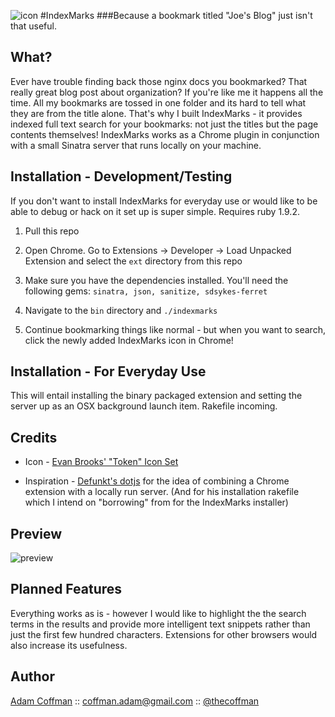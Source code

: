 ![icon](https://github.com/thecoffman/indexmarks/raw/master/ext/icon.png)
#IndexMarks
###Because a bookmark titled "Joe's Blog" just isn't that useful.

What?
---------------

Ever have trouble finding back those nginx docs you bookmarked? That really great blog post about organization? If you're like me it happens all the time. All my bookmarks are tossed in one folder and its hard to tell what they are from the title alone. That's why I built IndexMarks - it provides indexed full text search for your bookmarks: not just the titles but the page contents themselves! IndexMarks works as a Chrome plugin in conjunction with a small Sinatra server that runs locally on your machine.


Installation - Development/Testing
-----

If you don't want to install IndexMarks for everyday use or would like to be able to debug or hack on it set up is super simple. Requires ruby 1.9.2.

1. Pull this repo

2. Open Chrome. Go to Extensions -> Developer -> Load Unpacked Extension and select the `ext` directory from this repo

3. Make sure you have the dependencies installed. You'll need the following gems: `sinatra, json, sanitize, sdsykes-ferret`

4. Navigate to the `bin` directory and `./indexmarks`

5. Continue bookmarking things like normal - but when you want to search, click the newly added IndexMarks icon in Chrome!


Installation - For Everyday Use
-----
This will entail installing the binary packaged extension and setting the server up as an OSX background launch item. Rakefile incoming.

Credits
--------

- Icon - [Evan Brooks' "Token" Icon Set](http://brsev.com)

- Inspiration - [Defunkt's dotjs](http://defunkt.io/dotjs/) for the idea of combining a Chrome extension with a locally run server. (And for his installation rakefile which I intend on "borrowing" from for the IndexMarks installer)


Preview
------------
![preview](http://f.cl.ly/items/1f2E3T3A2x0R1V2D083Y/Screen%20shot%202011-07-21%20at%209.22.19%20AM.png)

Planned Features
------------
Everything works as is - however I would like to highlight the the search terms in the results and provide more intelligent text snippets rather than just the first few hundred characters. Extensions for other browsers would also increase its usefulness.

Author
-------

[Adam Coffman](http://thecoffman.com) :: [coffman.adam@gmail.com](mailto:coffman.adam@gmail.com) :: [@thecoffman](http://twitter.com/thecoffman)
